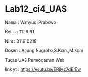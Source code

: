 # Lab12_ci4_UAS

<p> Nama  : Wahyudi Prabowo </p>
<p> Kelas : TI.19.B1 </p>
<p> Nim   : 311910218 </P>
<p> Dosen : Agung Nugroho,S.Kom.,M.Kom </p>

Tugas UAS Pemrogaman Web

link yt : https://youtu.be/ERjMz7dErEw
